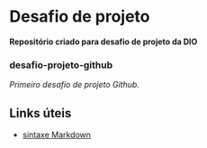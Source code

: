 # Desafio de projeto

**Repositório criado para desafio de projeto da DIO**
### desafio-projeto-github
<em>Primeiro desafio de projeto Github.</em>

## Links úteis
- [sintaxe Markdown](https://www.markdownguide.org/basic-syntax/)
